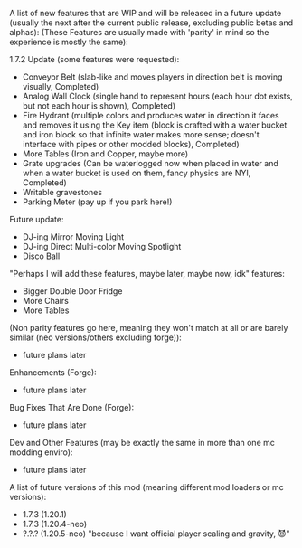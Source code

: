 A list of new features that are WIP and will be released in a future update (usually the next after the current public release, excluding public betas and alphas):
(These Features are usually made with 'parity' in mind so the experience is mostly the same):

1.7.2 Update (some features were requested):


* Conveyor Belt (slab-like and moves players in direction belt is moving visually, Completed)
* Analog Wall Clock (single hand to represent hours (each hour dot exists, but not each hour is shown), Completed)
* Fire Hydrant (multiple colors and produces water in direction it faces and removes it using the Key item (block is crafted with a water bucket and iron block so that infinite water makes more sense; doesn't interface with pipes or other modded blocks), Completed)
* More Tables (Iron and Copper, maybe more)
* Grate upgrades (Can be waterlogged now when placed in water and when a water bucket is used on them, fancy physics are NYI, Completed)
* Writable gravestones
* Parking Meter (pay up if you park here!)

Future update:
* DJ-ing Mirror Moving Light
* DJ-ing Direct Multi-color Moving Spotlight
* Disco Ball

"Perhaps I will add these features, maybe later, maybe now, idk" features:
* Bigger Double Door Fridge
* More Chairs
* More Tables

(Non parity features go here, meaning they won't match at all or are barely similar (neo versions/others excluding forge)):
* future plans later

Enhancements (Forge):
* future plans later

Bug Fixes That Are Done (Forge):
* future plans later

Dev and Other Features (may be exactly the same in more than one mc modding enviro):
* future plans later

A list of future versions of this mod (meaning different mod loaders or mc versions):
* 1.7.3 (1.20.1)
* 1.7.3 (1.20.4-neo)
* ?.?.? (1.20.5-neo) "because I want official player scaling and gravity, 😈"
